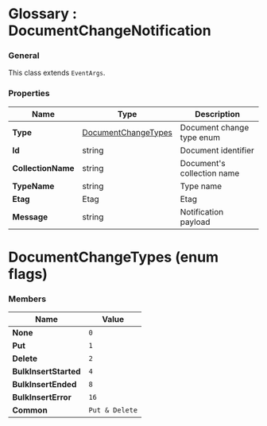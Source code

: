 ﻿# Glossary : DocumentChangeNotification

### General

This class extends `EventArgs`.

### Properties

| Name | Type | Description |
| ------------- | ------------- | ----- |
| **Type** | [DocumentChangeTypes](../glossary/document-change-notification#documentchangetypes-enum-flags) | Document change type enum |
| **Id** | string | Document identifier |
| **CollectionName** | string | Document's collection name |
| **TypeName** | string | Type name |
| **Etag** | Etag | Etag |
| **Message** | string | Notification payload |

# DocumentChangeTypes (enum flags)

### Members

| Name | Value |
| ---- | ----- |
| **None** | `0` |
| **Put** | `1` |
| **Delete** | `2` |
| **BulkInsertStarted** | `4` |
| **BulkInsertEnded** | `8` |
| **BulkInsertError** | `16` |
| **Common** | `Put & Delete` |

